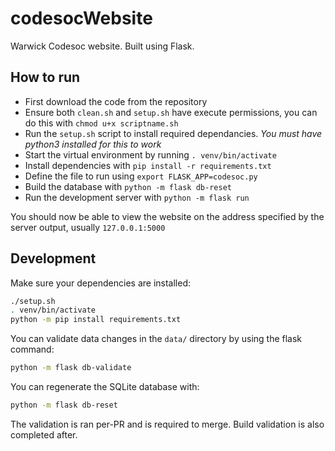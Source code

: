 # codesocWebsite
Warwick Codesoc website. Built using Flask.

## How to run
- First download the code from the repository
- Ensure both ```clean.sh``` and ```setup.sh``` have execute permissions, you can do this with ```chmod u+x scriptname.sh``` 
- Run the  ```setup.sh``` script to install required dependancies. *You must have python3 installed for this to work*
- Start the virtual environment by running ```. venv/bin/activate```
- Install dependencies with `pip install -r requirements.txt`
- Define the file to run using ```export FLASK_APP=codesoc.py```
- Build the database with `python -m flask db-reset`
- Run the development server with ```python -m flask run```

You should now be able to view the website on the address specified by the server output, usually ```127.0.0.1:5000```

## Development
Make sure your dependencies are installed:
```sh
./setup.sh
. venv/bin/activate
python -m pip install requirements.txt
```

You can validate data changes in the `data/` directory by using the flask command:
```sh
python -m flask db-validate
```

You can regenerate the SQLite database with:
```sh
python -m flask db-reset
```

The validation is ran per-PR and is required to merge. Build validation is also completed after.

